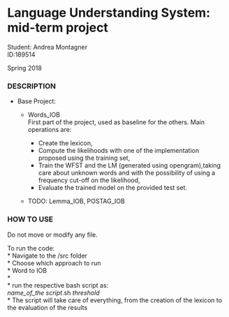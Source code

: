 # Language Understanding System: mid-term project

Student: Andrea Montagner  
ID:189514

Spring 2018


### DESCRIPTION
              
* Base Project: 
  * Words_IOB  
   First part of the project, used as baseline for the others. Main operations are:  
   
    * Create the lexicon,
    * Compute the likelihoods with one of the implementation proposed 
using the training set,
    * Train the WFST and the LM (generated using opengram),taking care about unknown words and with the possibility of using a frequency cut-off on the likelihood,
    * Evaluate the trained model on the provided test set.
  
  * TODO: Lemma_IOB, POSTAG_IOB
  
### HOW TO USE

Do not move or modify any file. 

To run the code:  
	* Navigate to the /src folder  
	* Choose which approach to run  
		* Word to IOB  
		*  
	* run the respective bash script as:  
		*name_of_the script*.sh *threshold*  
	* The script will take care of everything, from the creation of the lexicon to the evaluation of the results  
